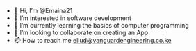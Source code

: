 - 👋 Hi, I’m @Emaina21
- 👀 I’m interested in software development
- 🌱 I’m currently learning the basics of computer programming
- 💞️ I’m looking to collaborate on creating an App
- 📫 How to reach me eliud@vanguardengineering.co.ke

<!---
Emaina21/Emaina21 is a ✨ special ✨ repository because its `README.md` (this file) appears on your GitHub profile.
You can click the Preview link to take a look at your changes.
--->
